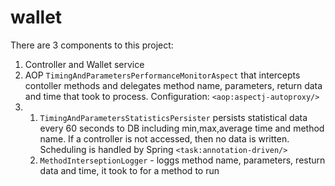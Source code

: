 wallet
======

There are 3 components to this project:

1. Controller and Wallet service
2. AOP `TimingAndParametersPerformanceMonitorAspect` that intercepts contoller methods and delegates 
method name, parameters, return data and time that took to process. Configuration: `<aop:aspectj-autoproxy/>`
3. 
   1. `TimingAndParametersStatisticsPersister` persists statistical data every 60 seconds to DB
including min,max,average time and method name. If a controller is not accessed, then no data is written.
Scheduling is handled by Spring `<task:annotation-driven/>`
   2. `MethodInterseptionLogger` - loggs method name, parameters, resturn data and time, it took to for a method to run
